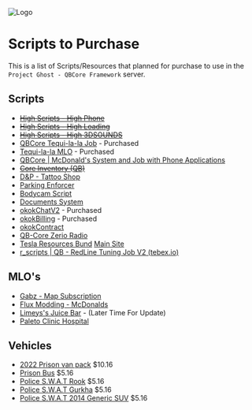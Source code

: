 ![Logo](https://i.imgur.com/pwyqC84.png)



# Scripts to Purchase
This is a list of Scripts/Resources that planned for purchase to use in the `Project Ghost - QBCore Framework` server.


## Scripts

- ~~[High Scripts - High Phone](https://www.high-scripts.com/package/4696722?currency=USD)~~
- ~~[High Scripts - High Loading](https://www.high-scripts.com/package/4800409)~~
- ~~[High Scripts - High 3DSOUNDS](https://www.high-scripts.com/package/5035810)~~
- [QBCore Tequi-la-la Job](https://jimathy666.tebex.io/package/4912104) - Purchased
- [Tequi-la-la MLO](https://hassarics-maps.tebex.io/package/4441821?currency=USD) - Purchased
- [QBCore | McDonald's System and Job with Phone Applications](https://summit-store.tebex.io/package/5075572)
- ~~[Core Inventory (QB)](https://www.c8re.store/package/5121548)~~
- [D&P - Tattoo Shop](https://dp-store.tebex.io/package/4958467?currency=USD)
- [Parking Enforcer](https://kuzquality.com/package/4992726)
- [Bodycam Script](https://snipe.tebex.io/package/4809917)
- [Documents System](https://legendary-team.tebex.io/package/4365691)
- [okokChatV2](https://okok.tebex.io/package/4967999) - Purchased
- [okokBilling](https://okok.tebex.io/package/4724911) - Purchased
- [okokContract](https://okok.tebex.io/package/5044425)
- [QB-Core Zerio Radio](https://store.zerio-scripts.com/package/4998461)
- [Tesla Resources Bund](https://playlolly.tebex.io/package/5112146) [Main Site](https://www.playlolly.net/)
- [r_scripts | QB - RedLine Tuning Job V2 (tebex.io)](https://rscripts.tebex.io/package/5164051)


## MLO's

- [Gabz - Map Subscription](https://fivem.gabzv.com/category/subscription)
- [Flux Modding - McDonalds](https://flux-modding.tebex.io/package/4768908)
- [Limeys's Juice Bar](https://hanestudios.tebex.io/package/4527096) - (Later Time For Update)
- [Paleto Clinic Hospital](https://igro45.tebex.io/package/5127450?currency=USD)

## Vehicles

- [2022 Prison van pack](https://troopercorentin.com/products/2022-prison-van-pack?variant=40910566686925) $10.16
- [Prison Bus](https://troopercorentin.com/products/prison-bus) $5.16
- [Police S.W.A.T Rook](https://troopercorentin.com/products/police-rook) $5.16
- [Police S.W.A.T Gurkha](https://troopercorentin.com/products/police-s-w-a-t-gurkha) $5.16
- [Police S.W.A.T 2014 Generic SUV](https://troopercorentin.com/products/police-s-w-a-t-2014-generic-suv) $5.16
